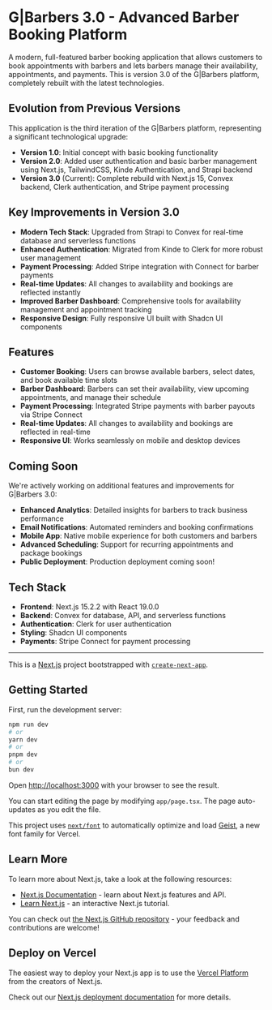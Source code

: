 # G|Barbers 3.0 - Advanced Barber Booking Platform

A modern, full-featured barber booking application that allows customers to book appointments with barbers and lets barbers manage their availability, appointments, and payments. This is version 3.0 of the G|Barbers platform, completely rebuilt with the latest technologies.

## Evolution from Previous Versions

This application is the third iteration of the G|Barbers platform, representing a significant technological upgrade:

- **Version 1.0**: Initial concept with basic booking functionality
- **Version 2.0**: Added user authentication and basic barber management using Next.js, TailwindCSS, Kinde Authentication, and Strapi backend
- **Version 3.0** (Current): Complete rebuild with Next.js 15, Convex backend, Clerk authentication, and Stripe payment processing

## Key Improvements in Version 3.0

- **Modern Tech Stack**: Upgraded from Strapi to Convex for real-time database and serverless functions
- **Enhanced Authentication**: Migrated from Kinde to Clerk for more robust user management
- **Payment Processing**: Added Stripe integration with Connect for barber payments
- **Real-time Updates**: All changes to availability and bookings are reflected instantly
- **Improved Barber Dashboard**: Comprehensive tools for availability management and appointment tracking
- **Responsive Design**: Fully responsive UI built with Shadcn UI components

## Features

- **Customer Booking**: Users can browse available barbers, select dates, and book available time slots
- **Barber Dashboard**: Barbers can set their availability, view upcoming appointments, and manage their schedule
- **Payment Processing**: Integrated Stripe payments with barber payouts via Stripe Connect
- **Real-time Updates**: All changes to availability and bookings are reflected in real-time
- **Responsive UI**: Works seamlessly on mobile and desktop devices

## Coming Soon

We're actively working on additional features and improvements for G|Barbers 3.0:

- **Enhanced Analytics**: Detailed insights for barbers to track business performance
- **Email Notifications**: Automated reminders and booking confirmations
- **Mobile App**: Native mobile experience for both customers and barbers
- **Advanced Scheduling**: Support for recurring appointments and package bookings
- **Public Deployment**: Production deployment coming soon!

## Tech Stack

- **Frontend**: Next.js 15.2.2 with React 19.0.0
- **Backend**: Convex for database, API, and serverless functions
- **Authentication**: Clerk for user authentication
- **Styling**: Shadcn UI components
- **Payments**: Stripe Connect for payment processing

---

This is a [Next.js](https://nextjs.org) project bootstrapped with [`create-next-app`](https://nextjs.org/docs/app/api-reference/cli/create-next-app).

## Getting Started

First, run the development server:

```bash
npm run dev
# or
yarn dev
# or
pnpm dev
# or
bun dev
```

Open [http://localhost:3000](http://localhost:3000) with your browser to see the result.

You can start editing the page by modifying `app/page.tsx`. The page auto-updates as you edit the file.

This project uses [`next/font`](https://nextjs.org/docs/app/building-your-application/optimizing/fonts) to automatically optimize and load [Geist](https://vercel.com/font), a new font family for Vercel.

## Learn More

To learn more about Next.js, take a look at the following resources:

- [Next.js Documentation](https://nextjs.org/docs) - learn about Next.js features and API.
- [Learn Next.js](https://nextjs.org/learn) - an interactive Next.js tutorial.

You can check out [the Next.js GitHub repository](https://github.com/vercel/next.js) - your feedback and contributions are welcome!

## Deploy on Vercel

The easiest way to deploy your Next.js app is to use the [Vercel Platform](https://vercel.com/new?utm_medium=default-template&filter=next.js&utm_source=create-next-app&utm_campaign=create-next-app-readme) from the creators of Next.js.

Check out our [Next.js deployment documentation](https://nextjs.org/docs/app/building-your-application/deploying) for more details.

